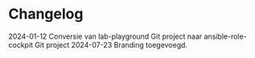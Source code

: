 # Changelog

2024-01-12 Conversie van lab-playground Git project naar ansible-role-cockpit Git project
2024-07-23 Branding toegevoegd.
